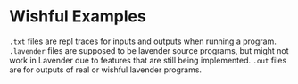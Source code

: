 # Wishful Examples

`.txt` files are repl traces for inputs and outputs when running a program. `.lavender` files are supposed to be lavender source programs, but might not work in Lavender due to features that are still being implemented. `.out` files are for outputs of real or wishful lavender programs.
